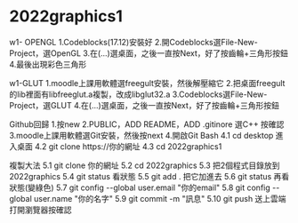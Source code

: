 # 2022graphics1
w1- OPENGL
1.Codeblocks(17.12)安裝好
2.開Codeblocks選File-New-Project，選OpenGL
3.在(...)選桌面，之後一直按Next，好了按齒輪+三角形按鈕
4.最後出現彩色三角形

w1-GLUT
1.moodle上課用軟體選freegult安裝，然後解壓縮它
2.把桌面freegult的lib裡面有libfreeglut.a複製，改成libglut32.a
3.Codeblocks選File-New-Project，選GLUT
4.在(...)選桌面，之後一直按Next，好了按齒輪+三角形按鈕

Github回歸
1.按new
2.PUBLIC，ADD README，ADD .gitinore 選C++ 按確認
3.moodle上課用軟體選Git安裝，然後按next
4.開啟Git Bash
4.1 cd desktop 進入桌面
4.2 git clone https://你的網址
4.3 cd 2022graphics1

複製大法
5.1 git clone 你的網址
5.2 cd 2022graphics
5.3 把2個程式目錄放到2022graphics
5.4 git status 看狀態
5.5 git add . 把它加進去
5.6 git status 再看狀態(變綠色)
5.7 git config --global user.email "你的email"
5.8 git config --global user.name "你的名字"
5.9 git commit -m "訊息"
5.10 git push 送上雲端 打開瀏覽器按確認 
